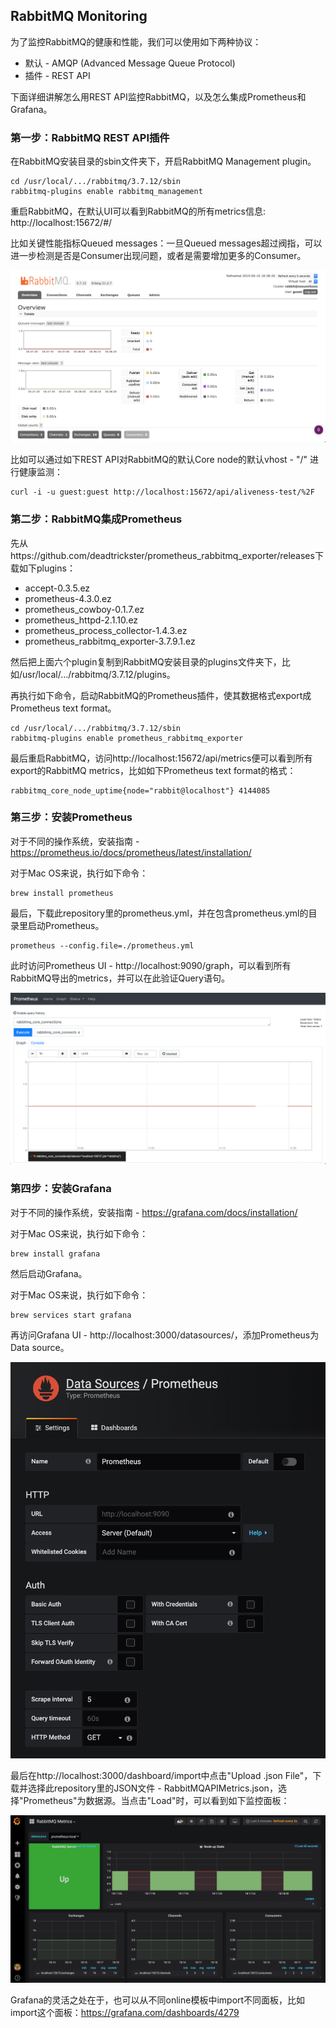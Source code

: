 ## RabbitMQ Monitoring

为了监控RabbitMQ的健康和性能，我们可以使用如下两种协议：

* 默认 - AMQP (Advanced Message Queue Protocol)
* 插件 - REST API

下面详细讲解怎么用REST API监控RabbitMQ，以及怎么集成Prometheus和Grafana。

### 第一步：RabbitMQ REST API插件

在RabbitMQ安装目录的sbin文件夹下，开启RabbitMQ Management plugin。

```
cd /usr/local/.../rabbitmq/3.7.12/sbin
rabbitmq-plugins enable rabbitmq_management
```

重启RabbitMQ，在默认UI可以看到RabbitMQ的所有metrics信息: http://localhost:15672/#/

比如关键性能指标Queued messages：一旦Queued messages超过阀指，可以进一步检测是否是Consumer出现问题，或者是需要增加更多的Consumer。

![overview](./overview.png)

比如可以通过如下REST API对RabbitMQ的默认Core node的默认vhost - "/" 进行健康监测：

```
curl -i -u guest:guest http://localhost:15672/api/aliveness-test/%2F

```

### 第二步：RabbitMQ集成Prometheus

先从https://github.com/deadtrickster/prometheus_rabbitmq_exporter/releases下载如下plugins：

* accept-0.3.5.ez
* prometheus-4.3.0.ez
* prometheus_cowboy-0.1.7.ez
* prometheus_httpd-2.1.10.ez
* prometheus_process_collector-1.4.3.ez
* prometheus_rabbitmq_exporter-3.7.9.1.ez

然后把上面六个plugin复制到RabbitMQ安装目录的plugins文件夹下，比如/usr/local/.../rabbitmq/3.7.12/plugins。

再执行如下命令，启动RabbitMQ的Prometheus插件，使其数据格式export成Prometheus text format。

```
cd /usr/local/.../rabbitmq/3.7.12/sbin
rabbitmq-plugins enable prometheus_rabbitmq_exporter
```

最后重启RabbitMQ，访问http://localhost:15672/api/metrics便可以看到所有export的RabbitMQ metrics，比如如下Prometheus text format的格式：

```
rabbitmq_core_node_uptime{node="rabbit@localhost"} 4144085
```

### 第三步：安装Prometheus

对于不同的操作系统，安装指南 - https://prometheus.io/docs/prometheus/latest/installation/

对于Mac OS来说，执行如下命令：

```
brew install prometheus
```

最后，下载此repository里的prometheus.yml，并在包含prometheus.yml的目录里启动Prometheus。

```
prometheus --config.file=./prometheus.yml
```

此时访问Prometheus UI - http://localhost:9090/graph，可以看到所有RabbitMQ导出的metrics，并可以在此验证Query语句。

![prometheus](./prometheus.png)

### 第四步：安装Grafana

对于不同的操作系统，安装指南 - https://grafana.com/docs/installation/

对于Mac OS来说，执行如下命令：

```
brew install grafana
```

然后启动Grafana。

对于Mac OS来说，执行如下命令：

```
brew services start grafana
```

再访问Grafana UI - http://localhost:3000/datasources/，添加Prometheus为Data source。

![grafana-1](./grafana-1.png)

最后在http://localhost:3000/dashboard/import中点击"Upload .json File"，下载并选择此repository里的JSON文件 - RabbitMQAPIMetrics.json，选择"Prometheus"为数据源。当点击"Load"时，可以看到如下监控面板：

![grafana-2](./grafana-2.png)

Grafana的灵活之处在于，也可以从不同online模板中import不同面板，比如import这个面板：https://grafana.com/dashboards/4279